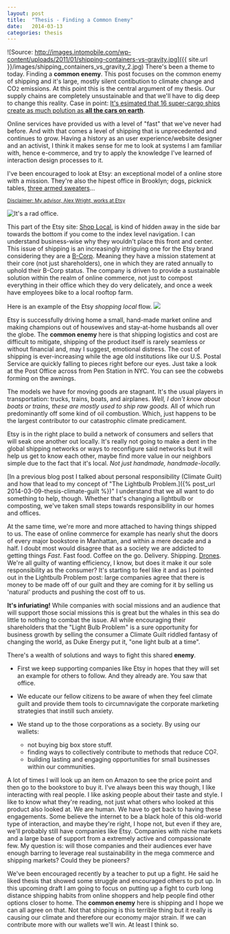 ```yaml
---
layout: post
title:  "Thesis - Finding a Common Enemy"
date:   2014-03-13
categories: thesis
---
```

![Source: http://images.intomobile.com/wp-content/uploads/2011/01/shipping-containers-vs-gravity.jpg]({{ site.url }}/images/shipping_containers_vs_gravity_2.jpg)
There's been a theme to today. Finding a **common enemy**. This post focuses on the common enemy of shipping and it's large, mostly silent contibution to climate change and CO<small>2</small> emissions. At this point this is the central argument of my thesis. Our supply chains are completely unsustainable and that we'll have to dig deep to change this reality. Case in point: [It's esimated that 16 super-cargo ships create as much polution as **all the cars on earth**](http://www.dailymail.co.uk/sciencetech/article-1229857/How-16-ships-create-pollution-cars-world.html).

Online services have provided us with a level of "fast" that we've never had before. And with that comes a level of shipping that is unprecedented and continues to grow. Having a history as an user experience/website designer and an activist, I think it makes sense for me to look at systems I am familiar with, hence e-commerce, and try to apply the knowledge I've learned of interaction design processes to it.

I've been encouraged to look at Etsy: an exceptional model of a online store with a mission. They're also the hipest office in  Brooklyn; dogs, picknick tables, [three armed sweaters](http://mistakebank.caddellinsightgroup.com/2012/07/etsy-ceo-on-three-armed-sweater-award.html)...

<small>[Disclaimer: My advisor, Alex Wright, works at Etsy](http://interactiondesign.sva.edu/people/faculty/alex-wright)</small>

![It's a rad office.](http://2.bp.blogspot.com/_wWviPa3VFRE/TU3QKHXK_9I/AAAAAAAAA0A/DskKq8JJfDU/s1600/Etsy%2BOffice%2B4.jpg)

This part of the Etsy site: [Shop Local](https://www.etsy.com/localsearch?ref=fp_nav_local), is kind of hidden away in the side bar towards the bottom if you come to the index level navigation. I can understand business-wise why they wouldn't place this front and center. This issue of shipping is an increasingly intriguing one for the Etsy brand considering they are a [B-Corp](http://www.bcorporation.net/). Meaning they have a mission statement at their core (not just shareholders), one in which they are rated annually to uphold their B-Corp status. The company is driven to provide a sustainable solution within the realm of online commerce, not just to compost everything in their office which they do very delicately, and once a week have employees bike to a local rooftop farm.

Here is an example of the Etsy *shopping local* flow.
![](/images/etsy_shop_local_flow-1.jpg)

Etsy is successfully driving home a small, hand-made market online and making champions out of housewives and stay-at-home husbands all over the globe. The **common enemy** here is that shipping logistics and cost are difficult to mitigate, shipping of the product itself is rarely seamless or without financial and, may I suggest, emotional distress. The cost of shipping is ever-increasing while the age old institutions like our U.S. Postal Service are quickly falling to pieces right before our eyes. Just take a look at the Post Office across from Pen Station in NYC. You can see the cobwebs forming on the awnings.

The models we have for moving goods are stagnant. It's the usual players in transportation: trucks, trains, boats, and airplanes. *Well, I don't know about boats or trains, these are mostly used to ship raw goods.* All of which run predominantly off some kind of oil combustion. Which, just happens to be the largest contributor to our catastrophic climate predicament. 

Etsy is in the right place to build a network of consumers and sellers that will seak one another out locally. It's really not going to make a dent in the global shipping networks or ways to reconfigure said networks but it will help us get to know each other, maybe find more value in our neighbors simple due to the fact that it's local. *Not just handmade, handmade-locally.*

[In a previous blog post I talked about personal responsibility (Climate Guilt) and how that lead to my concept of "The Lightbulb Problem.]({% post_url 2014-03-09-thesis-climate-guilt %})" I understand that we all want to do something to help, though. Whether that's changing a lightbulb or composting, we've taken small steps towards responsibility in our homes and offices. 

At the same time, we're more and more attached to having things shipped to us. The ease of online commerce for example has nearly shut the doors of every major bookstore in Manhattan, and within a mere decade and a half. I doubt most would disagree that as a society we are addicted to getting things *Fast*. Fast food. Coffee on the go. Delivery. Shipping. [Drones](http://www.youtube.com/watch?v=98BIu9dpwHU). We're all guilty of wanting efficiency, I know, but does it make it our sole responsibility as the consumer? It's starting to feel like it and as I pointed out in the Lightbulb Problem post: large companies agree that there is money to be made off of our guilt and they are coming for it by selling us 'natural' products and pushing the cost off to us.

**It's infuriating!** While companies with social missions and an audience that will support those social missions this is great but the whales in this sea do little to nothing to combat the issue. All while encouraging their shareholders that the "Light Bulb Problem" is a sure opportunity for business growth by selling the consumer a Climate Guilt riddled fantasy of changing the world, as Duke Energy put it, "one light bulb at a time".

There's a wealth of solutions and ways to fight this shared **enemy**. 

- First we keep supporting companies like Etsy in hopes that they will set an example for others to follow. And they already are. You saw that office. 

- We educate our fellow citizens to be aware of when they feel climate guilt and provide them tools to circumnavigate the corporate marketing strategies that instill such anxiety. 

- We stand up to the those corporations as a society. By using our wallets:
	- not buying big box store stuff.
	- finding ways to collectively contribute to methods that reduce CO<small style="vertical-align:top;">2</small>.
    - building lasting and engaging opportunities for small businesses within our communities.

A lot of times I will look up an item on Amazon to see the price point and then go to the bookstore to buy it. I've always been this way though, I like interacting with real people. I like asking people about their taste and style. I like to know what they're reading, not just what others who looked at this product also looked at. We are human. We have to get back to having these engagements. Some believe the internet to be a black hole of this old-world type of interaction, and maybe they're right, I hope not, but even if they are, we'll probably still have companies like Etsy. Companies with niche markets and a large base of support from a extremely active and compassionate few. My question is: will those companies and their audiences ever have enough barring to leverage real sustainability in the mega commerce and shipping markets? Could they be pioneers?

We've been encouraged recently by a teacher to put up a fight. He said he liked thesis that showed some struggle and encouraged others to put up. In this upcoming draft I am going to focus on putting up a fight to curb long distance shipping habits from online shoppers and help people find other options closer to home. The **common enemy** here is shipping and I hope we can all agree on that. Not that shipping is this terrible thing but it really is causing our climate and therefore our economy major strain. If we can contribute more with our wallets we'll win. At least I think so.